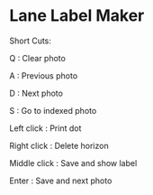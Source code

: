 # Lane Label Maker
 
Short Cuts:

Q : Clear photo

A : Previous photo

D : Next photo

S : Go to indexed photo

Left click : Print dot

Right click : Delete horizon

Middle click : Save and show label

Enter : Save and next photo